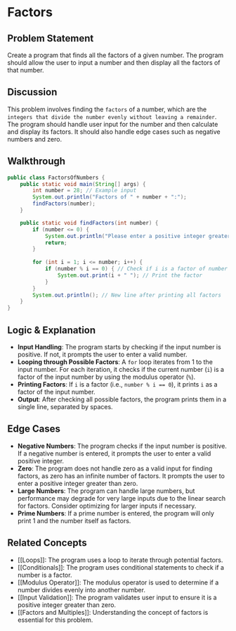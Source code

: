 # Factors
## Problem Statement
Create a program that finds all the factors of a given number. The program should allow the user to input a number and then display all the factors of that number.
## Discussion
This problem involves finding the `factors` of a number, which are the `integers that divide the number evenly without leaving a remainder`. The program should handle user input for the number and then calculate and display its factors. It should also handle edge cases such as negative numbers and zero.
## Walkthrough
```java
public class FactorsOfNumbers {
    public static void main(String[] args) {
        int number = 28; // Example input
        System.out.println("Factors of " + number + ":");
        findFactors(number);
    }

    public static void findFactors(int number) {
        if (number <= 0) {
            System.out.println("Please enter a positive integer greater than zero.");
            return;
        }
        
        for (int i = 1; i <= number; i++) {
            if (number % i == 0) { // Check if i is a factor of number
                System.out.print(i + " "); // Print the factor
            }
        }
        System.out.println(); // New line after printing all factors
    }
}
```
## Logic & Explanation
- **Input Handling**: The program starts by checking if the input number is positive. If not, it prompts the user to enter a valid number.
- **Looping through Possible Factors**: A `for` loop iterates from 1 to the input number. For each iteration, it checks if the current number (`i`) is a factor of the input number by using the modulus operator (`%`).
- **Printing Factors**: If `i` is a factor (i.e., `number % i == 0`), it prints `i` as a factor of the input number.
- **Output**: After checking all possible factors, the program prints them in a single line, separated by spaces.
## Edge Cases
- **Negative Numbers**: The program checks if the input number is positive. If a negative number is entered, it prompts the user to enter a valid positive integer.
- **Zero**: The program does not handle zero as a valid input for finding factors, as zero has an infinite number of factors. It prompts the user to enter a positive integer greater than zero.
- **Large Numbers**: The program can handle large numbers, but performance may degrade for very large inputs due to the linear search for factors. Consider optimizing for larger inputs if necessary.
- **Prime Numbers**: If a prime number is entered, the program will only print 1 and the number itself as factors.
## Related Concepts
- [[Loops]]: The program uses a loop to iterate through potential factors.
- [[Conditionals]]: The program uses conditional statements to check if a number is a factor.
- [[Modulus Operator]]: The modulus operator is used to determine if a number divides evenly into another number.
- [[Input Validation]]: The program validates user input to ensure it is a positive integer greater than zero.
- [[Factors and Multiples]]: Understanding the concept of factors is essential for this problem.
